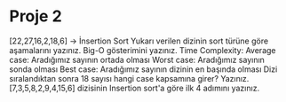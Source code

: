 # Proje 2

[22,27,16,2,18,6] -> İnsertion Sort
    Yukarı verilen dizinin sort türüne göre aşamalarını yazınız.
    Big-O gösterimini yazınız.
    Time Complexity:
       Average case: Aradığımız sayının ortada olması
       Worst case: Aradığımız sayının sonda olması
       Best case: Aradığımız sayının dizinin en başında olması
       Dizi sıralandıktan sonra 18 sayısı hangi case kapsamına girer? Yazınız.
[7,3,5,8,2,9,4,15,6] dizisinin Insertion sort'a göre ilk 4 adımını yazınız.
